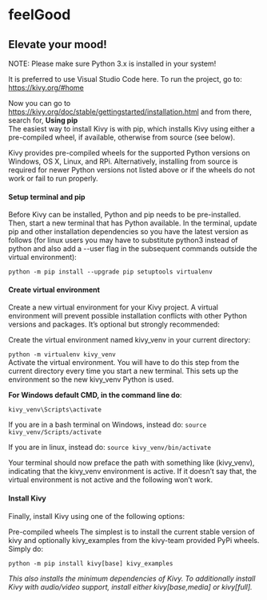 # feelGood
<h2> Elevate your mood!</h2>

 
 NOTE: Please make sure Python 3.x is installed in your system!
 
 It is preferred to use Visual Studio Code here.
 To run the project, go to: https://kivy.org/#home
 
 Now you can go to https://kivy.org/doc/stable/gettingstarted/installation.html and from there, search for, <b>Using pip</b><br>
The easiest way to install Kivy is with pip, which installs Kivy using either a pre-compiled wheel, if available, otherwise from source (see below).

Kivy provides pre-compiled wheels for the supported Python versions on Windows, OS X, Linux, and RPi. Alternatively, installing from source is required for newer Python versions not listed above or if the wheels do not work or fail to run properly.


<h4>Setup terminal and pip</h4>
Before Kivy can be installed, Python and pip needs to be pre-installed. Then, start a new terminal that has Python available. In the terminal, update pip and other installation dependencies so you have the latest version as follows (for linux users you may have to substitute python3 instead of python and also add a --user flag in the subsequent commands outside the virtual environment):

``` python -m pip install --upgrade pip setuptools virtualenv ```

<h4>Create virtual environment</h4>
Create a new virtual environment for your Kivy project. A virtual environment will prevent possible installation conflicts with other Python versions and packages. It’s optional but strongly recommended:

Create the virtual environment named kivy_venv in your current directory:

``` python -m virtualenv kivy_venv ```
<br>Activate the virtual environment. You will have to do this step from the current directory every time you start a new terminal. This sets up the environment so the new kivy_venv Python is used.

<b>For Windows default CMD, in the command line do</b>:

```kivy_venv\Scripts\activate```

If you are in a bash terminal on Windows, instead do:
```source kivy_venv/Scripts/activate```

If you are in linux, instead do:
```source kivy_venv/bin/activate```

Your terminal should now preface the path with something like (kivy_venv), indicating that the kivy_venv environment is active. If it doesn’t say that, the virtual environment is not active and the following won’t work.

<h4>Install Kivy</h4>

Finally, install Kivy using one of the following options:

Pre-compiled wheels
The simplest is to install the current stable version of kivy and optionally kivy_examples from the kivy-team provided PyPi wheels. Simply do:

```python -m pip install kivy[base] kivy_examples```

<i>This also installs the minimum dependencies of Kivy. To additionally install Kivy with audio/video support, install either kivy[base,media] or kivy[full]. </i>
